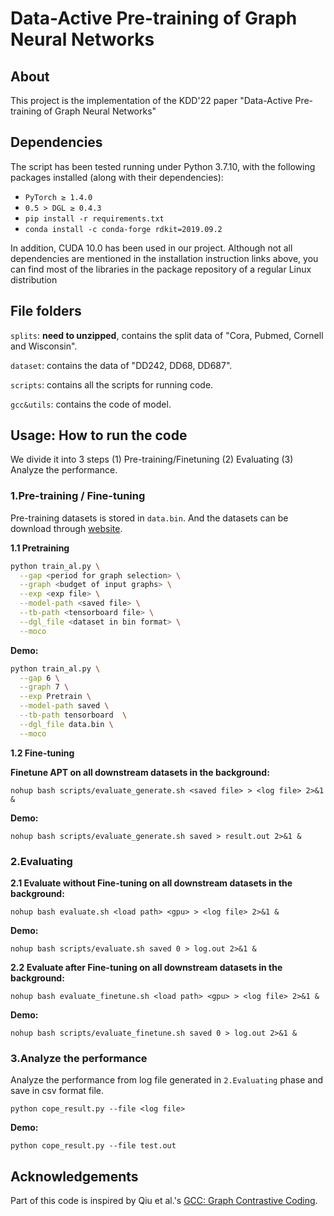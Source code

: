 # Data-Active Pre-training of Graph Neural Networks

## About

This project is the implementation of the KDD'22 paper "Data-Active Pre-training of Graph Neural Networks"

## Dependencies
The script has been tested running under Python 3.7.10, with the following packages installed (along with their dependencies):

- `PyTorch ≥ 1.4.0`
- `0.5 > DGL ≥ 0.4.3`
- `pip install -r requirements.txt`
- `conda install -c conda-forge rdkit=2019.09.2`

In addition, CUDA 10.0 has been used in our project. Although not all dependencies are mentioned in the installation instruction links above, you can find most of the libraries in the package repository of a regular Linux distribution

## File folders

`splits`: **need to unzipped**, contains the split data of "Cora, Pubmed, Cornell and Wisconsin".

`dataset`: contains the data of "DD242, DD68, DD687".

`scripts`: contains all the scripts for running code.

`gcc&utils`: contains the code of model.

## Usage: How to run the code
We divide it into 3 steps (1) Pre-training/Finetuning (2) Evaluating (3) Analyze the performance.

### 1.Pre-training / Fine-tuning

Pre-training datasets is stored in `data.bin`. And the datasets can be download through [website](https://drive.google.com/file/d/1kbOciSHXSOAFV7X1CuL_nm9_2sxKeDfU/view).

**1.1 Pretraining**

```bash
python train_al.py \
  --gap <period for graph selection> \
  --graph <budget of input graphs> \
  --exp <exp file> \
  --model-path <saved file> \
  --tb-path <tensorboard file> \
  --dgl_file <dataset in bin format> \
  --moco
```
**Demo:**	

```bash
python train_al.py \
  --gap 6 \
  --graph 7 \
  --exp Pretrain \
  --model-path saved \
  --tb-path tensorboard  \
  --dgl_file data.bin \
  --moco 
```
**1.2 Fine-tuning**

**Finetune APT on all downstream datasets in the background:**

```
nohup bash scripts/evaluate_generate.sh <saved file> > <log file> 2>&1 &
```

**Demo:**

```
nohup bash scripts/evaluate_generate.sh saved > result.out 2>&1 &
```

### 2.Evaluating

**2.1 Evaluate without Fine-tuning on all downstream datasets in the background:**

```
nohup bash evaluate.sh <load path> <gpu> > <log file> 2>&1 &
```

**Demo:**

```
nohup bash scripts/evaluate.sh saved 0 > log.out 2>&1 &
```


**2.2 Evaluate after Fine-tuning on all downstream datasets in the background:**

```
nohup bash evaluate_finetune.sh <load path> <gpu> > <log file> 2>&1 &
```

**Demo:**

```
nohup bash scripts/evaluate_finetune.sh saved 0 > log.out 2>&1 &
```

### 3.Analyze the performance

Analyze the performance from log file generated in `2.Evaluating` phase and save in csv format file.

```
python cope_result.py --file <log file>
```

**Demo:**
```
python cope_result.py --file test.out
```

## Acknowledgements
Part of this code is inspired by Qiu et al.'s [GCC: Graph Contrastive Coding](https://github.com/THUDM/GCC).

